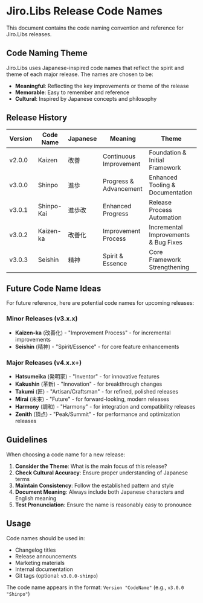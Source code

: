 # Jiro.Libs Release Code Names

This document contains the code naming convention and reference for Jiro.Libs releases.

## Code Naming Theme

Jiro.Libs uses Japanese-inspired code names that reflect the spirit and theme of each major release. The names are chosen to be:

- **Meaningful**: Reflecting the key improvements or theme of the release
- **Memorable**: Easy to remember and reference
- **Cultural**: Inspired by Japanese concepts and philosophy

## Release History

| Version | Code Name | Japanese | Meaning | Theme |
|---------|-----------|----------|---------|--------|
| v2.0.0 | Kaizen | 改善 | Continuous Improvement | Foundation & Initial Framework |
| v3.0.0 | Shinpo | 進歩 | Progress & Advancement | Enhanced Tooling & Documentation |
| v3.0.1 | Shinpo-Kai | 進歩改 | Enhanced Progress | Release Process Automation |
| v3.0.2 | Kaizen-ka | 改善化 | Improvement Process | Incremental Improvements & Bug Fixes |
| v3.0.3 | Seishin | 精神 | Spirit & Essence | Core Framework Strengthening |

## Future Code Name Ideas

For future reference, here are potential code names for upcoming releases:

### Minor Releases (v3.x.x)

- **Kaizen-ka** (改善化) - "Improvement Process" - for incremental improvements
- **Seishin** (精神) - "Spirit/Essence" - for core feature enhancements

### Major Releases (v4.x.x+)

- **Hatsumeika** (発明家) - "Inventor" - for innovative features
- **Kakushin** (革新) - "Innovation" - for breakthrough changes
- **Takumi** (匠) - "Artisan/Craftsman" - for refined, polished releases
- **Mirai** (未来) - "Future" - for forward-looking, modern releases
- **Harmony** (調和) - "Harmony" - for integration and compatibility releases
- **Zenith** (頂点) - "Peak/Summit" - for performance and optimization releases

## Guidelines

When choosing a code name for a new release:

1. **Consider the Theme**: What is the main focus of this release?
2. **Check Cultural Accuracy**: Ensure proper understanding of Japanese terms
3. **Maintain Consistency**: Follow the established pattern and style
4. **Document Meaning**: Always include both Japanese characters and English meaning
5. **Test Pronunciation**: Ensure the name is reasonably easy to pronounce

## Usage

Code names should be used in:

- Changelog titles
- Release announcements
- Marketing materials
- Internal documentation
- Git tags (optional: `v3.0.0-shinpo`)

The code name appears in the format: `Version "CodeName"` (e.g., `v3.0.0 "Shinpo"`)
